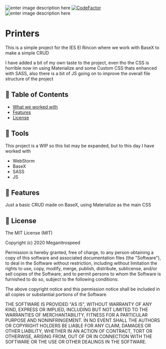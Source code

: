 ![enter image description here](https://img.shields.io/badge/Author-Meganitrospeed-red) [![CodeFactor](https://www.codefactor.io/repository/github/meganitrospeed/printers/badge)](https://www.codefactor.io/repository/github/meganitrospeed/printers) ![enter image description here](https://img.shields.io/maintenance/yes/2020)
# Printers
This is a simple project for the IES El Rincon where we work with BaseX to make a simple CRUD

I have added a bit of my own taste to the project, even tho the CSS is horrible now im using Materialize and some Custom CSS thats enhanced with SASS, also there is a bit of JS going on to improve the overall file structure of the project

## 🚩 Table of Contents

- [What we worked with](#-tools)
- [Features](#-features)
- [License](#-license)

## 🔧 Tools
This project is a WIP so this list may be expanded, but to this day I have worked with

 - WebStorm
 - BaseX
 - SASS
 - JS

## 🎨 Features
Just a basic CRUD made on BaseX, using Materialize as the main CSS


## 📜 License

The MIT License (MIT)

Copyright (c) 2020 Meganitrospeed

Permission is hereby granted, free of charge, to any person obtaining a copy of this software and associated documentation files (the "Software"), to deal in the Software without restriction, including without limitation the rights to use, copy, modify, merge, publish, distribute, sublicense, and/or sell copies of the Software, and to permit persons to whom the Software is furnished to do so, subject to the following conditions:

The above copyright notice and this permission notice shall be included in all copies or substantial portions of the Software.

THE SOFTWARE IS PROVIDED "AS IS", WITHOUT WARRANTY OF ANY KIND, EXPRESS OR IMPLIED, INCLUDING BUT NOT LIMITED TO THE WARRANTIES OF MERCHANTABILITY, FITNESS FOR A PARTICULAR PURPOSE AND NONINFRINGEMENT. IN NO EVENT SHALL THE AUTHORS OR COPYRIGHT HOLDERS BE LIABLE FOR ANY CLAIM, DAMAGES OR OTHER LIABILITY, WHETHER IN AN ACTION OF CONTRACT, TORT OR OTHERWISE, ARISING FROM, OUT OF OR IN CONNECTION WITH THE SOFTWARE OR THE USE OR OTHER DEALINGS IN THE SOFTWARE.
